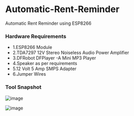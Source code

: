 # Automatic-Rent-Reminder
Automatic Rent Reminder using ESP8266

### Hardware Requirements ###

- 1.ESP8266 Module
- 2.TDA7297 12V Stereo Noiseless Audio Power Amplifier
- 3.DFRobot DFPlayer -A Mini MP3 Player
- 4.Speaker as per requirements
- 5.12 Volt 5 Amp SMPS Adapter
- 6.Jumper Wires

### Tool Snapshot ###

![image](https://github.com/user-attachments/assets/61e9860f-f26e-4b45-a7d1-6a1116fa319f)

![image](https://github.com/user-attachments/assets/4f1fad7c-a3df-42e2-a1df-3c31b30b771c)


